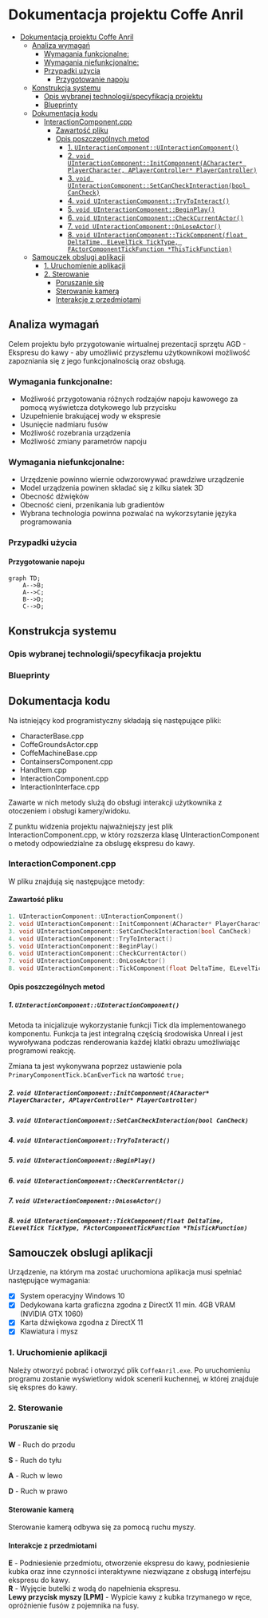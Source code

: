 # Dokumentacja projektu Coffe Anril
- [Dokumentacja projektu Coffe Anril](#dokumentacja-projektu-coffe-anril)
  - [Analiza wymagań](#analiza-wymagań)
    - [Wymagania funkcjonalne:](#wymagania-funkcjonalne)
    - [Wymagania niefunkcjonalne:](#wymagania-niefunkcjonalne)
    - [Przypadki użycia](#przypadki-użycia)
      - [Przygotowanie napoju](#przygotowanie-napoju)
  - [Konstrukcja systemu](#konstrukcja-systemu)
    - [Opis wybranej technologii/specyfikacja projektu](#opis-wybranej-technologiispecyfikacja-projektu)
    - [Blueprinty](#blueprinty)
  - [Dokumentacja kodu](#dokumentacja-kodu)
    - [InteractionComponent.cpp](#interactioncomponentcpp)
      - [Zawartość pliku](#zawartość-pliku)
      - [Opis poszczególnych metod](#opis-poszczególnych-metod)
        - [1. `UInteractionComponent::UInteractionComponent()`](#1-uinteractioncomponentuinteractioncomponent)
        - [2. `void UInteractionComponent::InitComponnent(ACharacter* PlayerCharacter, APlayerController* PlayerController)`](#2-void-uinteractioncomponentinitcomponnentacharacter-playercharacter-aplayercontroller-playercontroller)
        - [3. `void UInteractionComponent::SetCanCheckInteraction(bool CanCheck)`](#3-void-uinteractioncomponentsetcancheckinteractionbool-cancheck)
        - [4. `void UInteractionComponent::TryToInteract()`](#4-void-uinteractioncomponenttrytointeract)
        - [5. `void UInteractionComponent::BeginPlay()`](#5-void-uinteractioncomponentbeginplay)
        - [6. `void UInteractionComponent::CheckCurrentActor()`](#6-void-uinteractioncomponentcheckcurrentactor)
        - [7. `void UInteractionComponent::OnLoseActor()`](#7-void-uinteractioncomponentonloseactor)
        - [8. `void UInteractionComponent::TickComponent(float DeltaTime, ELevelTick TickType, FActorComponentTickFunction *ThisTickFunction)`](#8-void-uinteractioncomponenttickcomponentfloat-deltatime-eleveltick-ticktype-factorcomponenttickfunction-thistickfunction)
  - [Samouczek obslugi aplikacji](#samouczek-obslugi-aplikacji)
    - [1. Uruchomienie aplikacji](#1-uruchomienie-aplikacji)
    - [2. Sterowanie](#2-sterowanie)
      - [Poruszanie się](#poruszanie-się)
      - [Sterowanie kamerą](#sterowanie-kamerą)
      - [Interakcje z przedmiotami](#interakcje-z-przedmiotami)


## Analiza wymagań

Celem projektu było przygotowanie wirtualnej prezentacji sprzętu AGD - Ekspresu do kawy -  aby umożliwić przyszłemu użytkownikowi możliwość zapozniania się z jego funkcjonalnością oraz obsługą.

### Wymagania funkcjonalne:
- Możliwość przygotowania różnych rodzajów napoju kawowego za pomocą wyświetcza dotykowego lub przycisku
- Uzupełnienie brakującej wody w ekspresie
- Usunięcie nadmiaru fusów
- Możliwość rozebrania urządzenia
- Możliwość zmiany parametrów napoju
  

### Wymagania niefunkcjonalne:
- Urzędzenie powinno wiernie odwzorowywać prawdziwe urządzenie
- Model urządzenia powinen składać się z kilku siatek 3D
- Obecność dźwięków
- Obecność cieni, przenikania lub gradientów
- Wybrana technologia powinna pozwalać na wykorzsytanie języka programowania

### Przypadki użycia

#### Przygotowanie napoju

```mermaid
graph TD;
    A-->B;
    A-->C;
    B-->D;
    C-->D;
```




## Konstrukcja systemu

### Opis wybranej technologii/specyfikacja projektu

### Blueprinty

## Dokumentacja kodu

Na istniejący kod programistyczny składają się następujące pliki:
- CharacterBase.cpp
- CoffeGroundsActor.cpp
- CoffeMachineBase.cpp
- ContainsersComponent.cpp
- HandItem.cpp
- InteractionComponent.cpp
- InteractionInterface.cpp

Zawarte w nich metody slużą do obsługi interakcji użytkownika z otoczeniem i obsługi kamery/widoku.

Z punktu widzenia projektu najważniejszy jest plik InteractionComponent.cpp, w który rozszerza klasę UInteractionComponent o metody odpowiedzialne za obslugę ekspresu do kawy.


### InteractionComponent.cpp

W pliku znajdują się następujące metody:

#### Zawartość pliku
```cpp
1. UInteractionComponent::UInteractionComponent()
2. void UInteractionComponent::InitComponnent(ACharacter* PlayerCharacter, APlayerController* PlayerController)
3. void UInteractionComponent::SetCanCheckInteraction(bool CanCheck)
4. void UInteractionComponent::TryToInteract()
5. void UInteractionComponent::BeginPlay()
6. void UInteractionComponent::CheckCurrentActor()
7. void UInteractionComponent::OnLoseActor()
8. void UInteractionComponent::TickComponent(float DeltaTime, ELevelTick TickType, FActorComponentTickFunction *ThisTickFunction)
```
#### Opis poszczególnych metod

##### 1. `UInteractionComponent::UInteractionComponent()`

Metoda ta inicjalizuje wykorzystanie funkcji Tick dla implementowanego komponentu. 
Funkcja ta jest integralną częścią środowiska Unreal i jest wywoływana podczas renderowania każdej klatki obrazu umożliwiając programowi reakcję.

Zmiana ta jest wykonywana poprzez ustawienie pola `PrimaryComponentTick.bCanEverTick` na wartość  `true;`


##### 2. `void UInteractionComponent::InitComponnent(ACharacter* PlayerCharacter, APlayerController* PlayerController)`

##### 3. `void UInteractionComponent::SetCanCheckInteraction(bool CanCheck)`

##### 4. `void UInteractionComponent::TryToInteract()`

##### 5. `void UInteractionComponent::BeginPlay()`

##### 6. `void UInteractionComponent::CheckCurrentActor()`

##### 7. `void UInteractionComponent::OnLoseActor()`

##### 8. `void UInteractionComponent::TickComponent(float DeltaTime, ELevelTick TickType, FActorComponentTickFunction *ThisTickFunction)`


## Samouczek obslugi aplikacji

Urządzenie, na którym ma zostać uruchomiona aplikacja musi spełniać następujące wymagania:
- [x] System operacyjny Windows 10
- [x] Dedykowana karta graficzna zgodna z DirectX 11 min. 4GB VRAM (NVIDIA GTX 1060)
- [x] Karta dźwiękowa zgodna z DirectX 11
- [x] Klawiatura i mysz

### 1. Uruchomienie aplikacji

Należy otworzyć pobrać i otworzyć plik `CoffeAnril.exe`.
Po uruchomieniu programu zostanie wyświetlony widok scenerii kuchennej, w której znajduje się ekspres do kawy.

### 2. Sterowanie

#### Poruszanie się
**W** - Ruch do przodu<br>

**S** - Ruch do tyłu<br>

**A** - Ruch w lewo<br>

**D** - Ruch w prawo
#### Sterowanie kamerą
Sterowanie kamerą odbywa się za pomocą ruchu myszy.
#### Interakcje z przedmiotami
**E** - Podniesienie przedmiotu, otworzenie ekspresu do kawy, podniesienie kubka oraz inne czynności interaktywne niezwiązane z obsługą interfejsu ekspresu do kawy.<br>
**R** - Wyjęcie butelki z wodą do napełnienia ekspresu.<br>
**Lewy przycisk myszy [LPM]** - Wypicie kawy z kubka trzymanego w ręce, opróżnienie fusów z pojemnika na fusy.<br>



